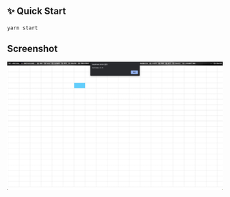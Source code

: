 ## ✨ Quick Start

```
yarn start
```




## Screenshot

<p align="center">
    <img src="images/demo.jpg" alt="" />
</p>
<!-- <p align="center">
    <img src="images/demo2.jpg" alt="" />
</p> -->